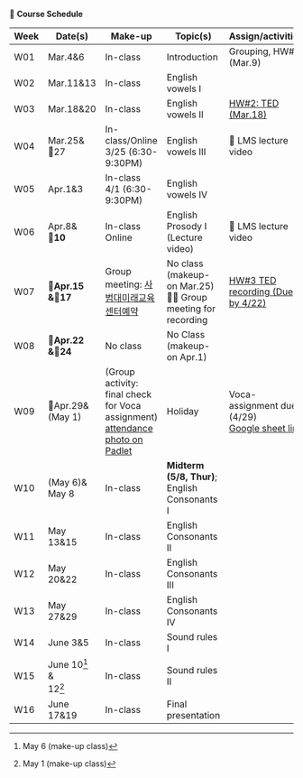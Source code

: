 🌱 **Course Schedule**

| Week | Date(s) | Make-up|Topic(s) | Assign/activities | 
|------|------|----|------|--------|
|  W01    |Mar.4&6|In-class|Introduction| Grouping, HW#1 (Mar.9)       |       
|  W02    |Mar.11&13|In-class| English vowels I |        |       
|  W03    |Mar.18&20|In-class| English vowels II |   [HW#2: TED (Mar.18)](https://docs.google.com/spreadsheets/d/1vi-wOJEFpXNWInfcKEZKqiuNFzOQtib5_1R3qyT6N9E/edit?usp=sharing)     |       
|  W04    |Mar.25&<br>💜27|In-class/Online <br>3/25 (6:30-9:30PM)|  English vowels III | 💓 LMS lecture video |       
|  W05    |Apr.1&3|In-class <br>4/1 (6:30-9:30PM)| English vowels IV |        |       
|  W06    |Apr.8&<br>💜**10**|In-class<br>Online| English Prosody I (Lecture video) |💓 LMS lecture video        |       
|  W07    |**💜Apr.15<br>&💜17**|Group meeting: [사범대미래교육센터예약](https://www.gnu.ac.kr/sadae/cm/cntnts/cntntsView.do?mi=9038&cntntsId=4820) | No class (makeup-on Mar.25)<br>👫💓  Group meeting for recording |   [HW#3 TED recording (Due by 4/22)](https://padlet.com/mirankim316/S25Engpro)     |       
|  W08    |**💜Apr.22<br>&💜24**| No class| No Class (makeup-on Apr.1)|       |       
|  W09    |💜Apr.29& <br>(May 1)|(Group activity: final check for Voca assignment) [attendance photo on Padlet](https://padlet.com/mirankim316/S25Engpro)| Holiday |Voca-assignment due (4/29) <br> [Google sheet link](https://docs.google.com/spreadsheets/d/1Mdg9aSWt71uqkwoK5xU2v2sO9QMYxl-uEhCRW4ogwno/edit?usp=sharing)       |       
|  W10    |(May 6)&<br>May 8|In-class|**Midterm (5/8, Thur)**;<br>English Consonants I |        |       
|  W11    |May 13&15| In-class|English Consonants II |        |       
|  W12    |May 20&22|In-class |English Consonants III |        |       
|  W13    |May 27&29| In-class|English Consonants IV|        |       
|  W14    |June 3&5|In-class |Sound rules I |        |       
|  W15    |June 10[^1] & <br>12[^2]| In-class|Sound rules II |        |       
|  W16    |June 17&19| In-class|Final presentation |        |       

[^1]: May 6 (make-up class)
[^2]: May 1 (make-up class)
